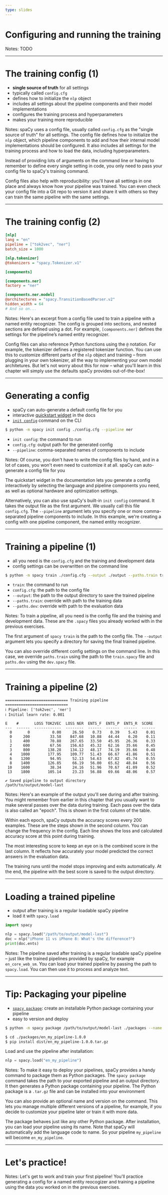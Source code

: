 ```yaml
---
type: slides
---
```


# Configuring and running the training

Notes: TODO

---

# The training config (1)

- **single source of truth** for all settings
- typically called `config.cfg`
- defines how to initialize the `nlp` object
- includes all settings about the pipeline components and their model
  implementations
- configures the training process and hyperparameters
- makes your training more reproducible

Notes: spaCy uses a config file, usually called `config.cfg` as the "single
source of truth" for all settings. The config file defines how to initialize the
`nlp` object, which pipeline components to add and how their internal model
implementations should be configured. It also includes all settings for the
training process and how to load the data, including hyperparameters.

Instead of providing lots of arguments on the command line or having to remember
to define every single setting in code, you only need to pass your config file
to spaCy's training command.

Config files also help with reproducibility: you'll have all settings in one
place and always know how your pipeline was trained. You can even check your
config file into a Git repo to version it and share it with others so they can
train the same pipeline with the same settings.

---

# The training config (2)

```ini
[nlp]
lang = "en"
pipeline = ["tok2vec", "ner"]
batch_size = 1000

[nlp.tokenizer]
@tokenizers = "spacy.Tokenizer.v1"

[components]

[components.ner]
factory = "ner"

[components.ner.model]
@architectures = "spacy.TransitionBasedParser.v2"
hidden_width = 64
# And so on...
```

Notes: Here's an excerpt from a config file used to train a pipeline with a
named entity recognizer. The config is grouped into sections, and nested
sections are defined using a dot. For example, `[components.ner]` defines the
settings for the pipeline’s named entity recognizer.

Config files can also reference Python functions using the `@` notation. For
example, the tokenizer defines a registered tokenizer function. You can use this
to customize different parts of the `nlp` object and training – from plugging in
your own tokenizer, all the way to implementing your own model architetures. But
let's not worry about this for now – what you'll learn in this chapter will
simply use the defaults spaCy provides out-of-the-box!

---

# Generating a config

<!-- TODO: screenshot of quickstart widget? -->

- spaCy can auto-generate a default config file for you
- interactive [quickstart widget](https://spacy.io/usage/training#quickstart) in
  the docs
- [`init config`](https://spacy.io/api/cli#init-config) command on the CLI

```bash
$ python -m spacy init config ./config.cfg --pipeline ner
```

- `init config`: the command to run
- `config.cfg`: output path for the generated config
- `--pipeline`: comma-separated names of components to include

Notes: Of course, you don't have to write the config files by hand, and in a lot
of cases, you won't even need to customize it at all. spaCy can auto-generate a
config file for you

The quickstart widget in the documentation lets you generate a config
interactively by selecting the language and pipeline components you need, as
well as optional hardware and optimization settings.

Alternatively, you can also use spaCy's built-in `init config` command. It takes
the output file as the first argument. We usually call this file `config.cfg`.
The `--pipeline` argument lets you specify one or more comma-separated pipeline
components to include. In this example, we're creating a config with one
pipeline component, the named entity recognizer.

---

# Training a pipeline (1)

- all you need is the `config.cfg` and the training and development data
- config settings can be overwritten on the command line

```bash
$ python -m spacy train ./config.cfg --output ./output --paths.train train.spacy --paths.dev dev.spacy
```

- `train`: the command to run
- `config.cfg`: the path to the config file
- `--output`: the path to the output directory to save the trained pipeline
- `--paths.train`: override with path to the training data
- `--paths.dev`: override with path to the evaluation data

Notes: To train a pipeline, all you need is the config file and the training and
development data. These are the `.spacy` files you already worked with in the
previous exercises.

The first argument of `spacy train` is the path to the config file. The
`--output` argument lets you specify a directory for saving the final trained
pipeline.

You can also override different config settings on the command line. In this
case, we override `paths.train` using the path to the `train.spacy` file and
`paths.dev` using the `dev.spacy` file.

---

# Training a pipeline (2)

```
============================ Training pipeline ============================
ℹ Pipeline: ['tok2vec', 'ner']
ℹ Initial learn rate: 0.001

E    #       LOSS TOK2VEC  LOSS NER  ENTS_F  ENTS_P  ENTS_R  SCORE
---  ------  ------------  --------  ------  ------  ------  ------
  0       0          0.00     26.50    0.73    0.39    5.43    0.01
  0     200         33.58    847.68   10.88   44.44    6.20    0.11
  1     400         70.88    267.65   33.50   45.95   26.36    0.33
  2     600         67.56    156.63   45.32   62.16   35.66    0.45
  3     800        138.28    134.12   48.17   74.19   35.66    0.48
  4    1000        177.95    109.77   51.43   66.67   41.86    0.51
  6    1200         94.95     52.13   54.63   67.82   45.74    0.55
  8    1400        126.85     66.19   56.00   65.62   48.84    0.56
 10    1600         38.34     24.16   51.96   70.67   41.09    0.52
 13    1800        105.14     23.23   56.88   69.66   48.06    0.57

✔ Saved pipeline to output directory
/path/to/output/model-last
```

Notes: Here's an example of the output you'll see during and after training. You
might remember from earlier in this chapter that you usually want to make
several passes over the data during training. Each pass over the data is also
called an "epoch". This is shown in the first column of the table.

Within each epoch, spaCy outputs the accuracy scores every 200 examples. These
are the steps shown in the second column. You can change the frequency in the
config. Each line shows the loss and calculated accuracy score at this point
during training.

The most interesting score to keep an eye on is the combined score in the last
column. It reflects how accurately your model predicted the correct answers in
the evaluation data.

The training runs until the model stops improving and exits automatically. At
the end, the pipeline with the best score is saved to the output directory.

---

# Loading a trained pipeline

- output after training is a regular loadable spaCy pipeline
- load it with `spacy.load`

```python
import spacy

nlp = spacy.load("/path/to/output/model-last")
doc = nlp("iPhone 11 vs iPhone 8: What's the difference?")
print(doc.ents)
```

Notes: The pipeline saved after training is a regular loadable spaCy pipeline –
just like the trained pipelines provided by spaCy, for example `en_core_web_sm`.
You can load your trained pipeline by passing the path to `spacy.load`. You can
then use it to process and analyze text.

---

# Tip: Packaging your pipeline

<!-- TODO: illustration of pipeline packages, similar to earlier chapters? -->

- [`spacy package`](https://spacy.io/api/cli#package): create an installable
  Python package containing your pipeline
- easy to version and deploy

```bash
$ python -m spacy package /path/to/output/model-last ./packages --name my_pipeline --version 1.0.0
```

```bash
$ cd ./packages/en_my_pipeline-1.0.0
$ pip install dist/en_my_pipeline-1.0.0.tar.gz
```

Load and use the pipeline after installation:

```python
nlp = spacy.load("en_my_pipeline")
```

Notes: To make it easy to deploy your pipelines, spaCy provides a handy command
to package them as Python packages. The `spacy package` command takes the path
to your exported pipeline and an output directory. It then generates a Python
package containing your pipeline. The Python package is a `.tar.gz` file and can
be installed into your environment

You can also provide an optional name and version on the command. This lets you
manage multiple different versions of a pipeline, for example, if you decide to
customize your pipeline later or train it with more data.

The package behaves just like any other Python package. After installation, you
can load your pipeline using its name. Note that spaCy will automatically add
the language code to name. So your pipeline `my_pipeline` will become
`en_my_pipeline`.

---

# Let's practice!

Notes: Let's get to work and train your first pipeline! You'll practice
generating a config for a named entity reocogizer and training a pipeline using
the data you worked on in the previous exercises.
